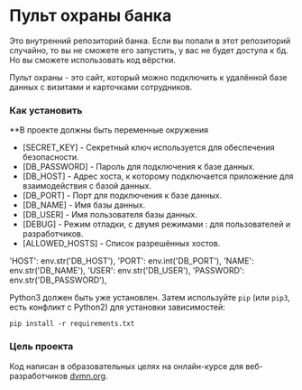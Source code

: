 # Пульт охраны банка

Это внутренний репозиторий банка. Если вы попали в этот репозиторий случайно, то вы не сможете его запустить, у вас не будет доступа к бд. Но вы сможете использовать код вёрстки.

Пульт охраны - это сайт, который можно подключить к удалённой базе данных с визитами и карточками сотрудников.

### Как установить

**В проекте должны быть переменные окружения

* [SECRET_KEY] - Секретный ключ используется для обеспечения безопасности.
* [DB_PASSWORD] - Пароль для подключения к базе данных.
* [DB_HOST] - Адрес хоста, к которому подключается приложение для взаимодействия с базой данных.
* [DB_PORT] - Порт для подключения к базе данных.
* [DB_NAME] - Имя базы данных.
* [DB_USER] - Имя пользователя базы данных.
* [DEBUG] - Режим отладки, с двумя режимами : для пользователей и разработчиков.
* [ALLOWED_HOSTS] - Список разрешённых хостов.

'HOST': env.str('DB_HOST'),
        'PORT': env.int('DB_PORT'),
        'NAME': env.str('DB_NAME'),
        'USER': env.str('DB_USER'),
        'PASSWORD': env.str('DB_PASSWORD'),

Python3 должен быть уже установлен. 
Затем используйте `pip` (или `pip3`, есть конфликт с Python2) для установки зависимостей:
```
pip install -r requirements.txt
```

### Цель проекта

Код написан в образовательных целях на онлайн-курсе для веб-разработчиков [dvmn.org](https://dvmn.org/).